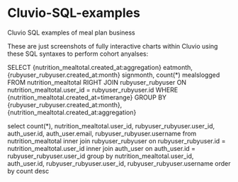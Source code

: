 # Cluvio-SQL-examples
Cluvio SQL examples of meal plan business


These are just screenshots of fully interactive charts within Cluvio using these SQL syntaxes to perform cohort anyalses:



SELECT
{nutrition_mealtotal.created_at:aggregation} eatmonth,
{rubyuser_rubyuser.created_at:month} signmonth, 
count(*) mealslogged
FROM 
nutrition_mealtotal 
RIGHT JOIN rubyuser_rubyuser 
ON nutrition_mealtotal.user_id = rubyuser_rubyuser.id
WHERE 
{nutrition_mealtotal.created_at=timerange}
GROUP BY
{rubyuser_rubyuser.created_at:month},
{nutrition_mealtotal.created_at:aggregation}



select count(*), nutrition_mealtotal.user_id, rubyuser_rubyuser.user_id, auth_user.id, auth_user.email, rubyuser_rubyuser.username 
from nutrition_mealtotal
inner join rubyuser_rubyuser
on rubyuser_rubyuser.id = nutrition_mealtotal.user_id
inner join auth_user
on auth_user.id = rubyuser_rubyuser.user_id 
group by nutrition_mealtotal.user_id,
auth_user.id,
rubyuser_rubyuser.user_id,
rubyuser_rubyuser.username 
order by count desc
